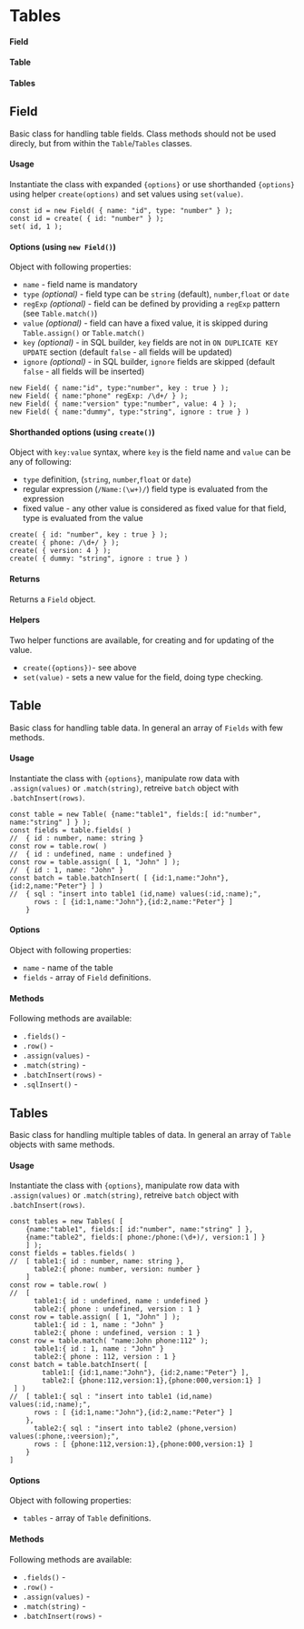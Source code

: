 # Tables

#### Field

#### Table

#### Tables

## Field

Basic class for handling table fields. Class methods should not be used direcly, but from within the `Table`/`Tables` classes.

#### Usage

Instantiate the class with expanded `{options}` or use shorthanded `{options}` using helper `create(options)` and set values using `set(value)`.

```
const id = new Field( { name: "id", type: "number" } );
const id = create( { id: "number" } );
set( id, 1 );
```

#### Options (using `new Field()`)

Object with following properties:

- `name` - field name is mandatory
- `type` _(optional)_ - field type can be `string` (default), `number`,`float` or `date`
- `regExp` _(optional)_ - field can be defined by providing a `regExp` pattern (see `Table.match()`)
- `value` _(optional)_ - field can have a fixed value, it is skipped during `Table.assign()` or `Table.match()`
- `key` _(optional)_ - in SQL builder, `key` fields are not in `ON DUPLICATE KEY UPDATE` section (default `false` - all fields will be updated)
- `ignore` _(optional)_ - in SQL builder, `ignore` fields are skipped (default `false` - all fields will be inserted)

```
new Field( { name:"id", type:"number", key : true } );
new Field( { name:"phone" regExp: /\d+/ } );
new Field( { name:"version" type:"number", value: 4 } );
new Field( { name:"dummy", type:"string", ignore : true } )
```

#### Shorthanded options (using `create()`)

Object with `key:value` syntax, where `key` is the field name and `value` can be any of following:

- `type` definition, (`string`, `number`,`float` or `date`)
- regular expression (`/Name:(\w+)/`) field type is evaluated from the expression
- fixed value - any other value is considered as fixed value for that field, type is evaluated from the value

```
create( { id: "number", key : true } );
create( { phone: /\d+/ } );
create( { version: 4 } );
create( { dummy: "string", ignore : true } )
```

#### Returns

Returns a `Field` object.

#### Helpers

Two helper functions are available, for creating and for updating of the value.

- `create({options})`- see above
- `set(value)` - sets a new value for the field, doing type checking.

## Table

Basic class for handling table data. In general an array of `Fields` with few methods.

#### Usage

Instantiate the class with `{options}`, manipulate row data with `.assign(values)` or `.match(string)`, retreive `batch` object with `.batchInsert(rows)`.

```
const table = new Table( {name:"table1", fields:[ id:"number", name:"string" ] } );
const fields = table.fields( )
//  { id : number, name: string }
const row = table.row( )
//  { id : undefined, name : undefined }
const row = table.assign( [ 1, "John" ] );
//  { id : 1, name: "John" }
const batch = table.batchInsert( [ {id:1,name:"John"}, {id:2,name:"Peter"} ] )
//  { sql : "insert into table1 (id,name) values(:id,:name);",
      rows : [ {id:1,name:"John"},{id:2,name:"Peter"} ]
    }
```

#### Options

Object with following properties:

- `name` - name of the table
- `fields` - array of `Field` definitions.

#### Methods

Following methods are available:

- `.fields()` -
- `.row()` -
- `.assign(values)` -
- `.match(string)` -
- `.batchInsert(rows)` -
- `.sqlInsert()` -

## Tables

Basic class for handling multiple tables of data. In general an array of `Table` objects with same methods.

#### Usage

Instantiate the class with `{options}`, manipulate row data with `.assign(values)` or `.match(string)`, retreive `batch` object with `.batchInsert(rows)`.

```
const tables = new Tables( [
    {name:"table1", fields:[ id:"number", name:"string" ] },
    {name:"table2", fields:[ phone:/phone:(\d+)/, version:1 ] }
    ] );
const fields = tables.fields( )
//  [ table1:{ id : number, name: string },
      table2:{ phone: number, version: number }
    ]
const row = table.row( )
//  [
      table1:{ id : undefined, name : undefined }
      table2:{ phone : undefined, version : 1 }
const row = table.assign( [ 1, "John" ] );
      table1:{ id : 1, name : "John" }
      table2:{ phone : undefined, version : 1 }
const row = table.match( "name:John phone:112" );
      table1:{ id : 1, name : "John" }
      table2:{ phone : 112, version : 1 }
const batch = table.batchInsert( [
        table1:[ {id:1,name:"John"}, {id:2,name:"Peter"} ],
        table2:[ {phone:112,version:1},{phone:000,version:1} ]
 ] )
//  [ table1:{ sql : "insert into table1 (id,name) values(:id,:name);",
      rows : [ {id:1,name:"John"},{id:2,name:"Peter"} ]
    },
      table2:{ sql : "insert into table2 (phone,version) values(:phone,:veersion);",
      rows : [ {phone:112,version:1},{phone:000,version:1} ]
    }
]
```

#### Options

Object with following properties:

- `tables` - array of `Table` definitions.

#### Methods

Following methods are available:

- `.fields()` -
- `.row()` -
- `.assign(values)` -
- `.match(string)` -
- `.batchInsert(rows)` -
